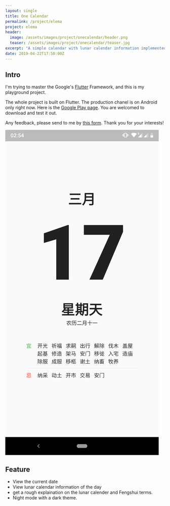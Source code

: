 ```yaml
---
layout: single
title: One Calendar
permalink: /project/elema
project: elema
header:
  image: /assets/images/project/onecalendar/header.png
  teaser: /assets/images/project/onecalendar/teaser.jpg
excerpt: "A simple calendar with lunar calendar information implemented with Flutter"
date: 2019-04-22T17:50:00Z
---
```


## Intro

I'm trying to master the Google's [Flutter](https://flutter.dev/) Framework, and this is my playground project.

The whole project is built on Flutter. The production chanel is on Android only right now. Here is the [Google Play page](https://play.google.com/store/apps/details?id=com.b4whitby.onecalender). You are welcomed to download and test it out.

Any feedback, please send to me by [this form](https://forms.gle/P7eKpwr6eWYJ8RC59). Thank you for your interests!

![icon](../assets/images/project/onecalendar/home.png)

## Feature

- View the current date
- View lunar calendar information of the day
- get a rough explaination on the lunar calender and Fengshui terms.
- Night mode with a dark theme.
